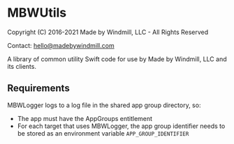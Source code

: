 # MBWUtils

Copyright (C) 2016-2021 Made by Windmill, LLC - All Rights Reserved

Contact: <hello@madebywindmill.com>

A library of common utility Swift code for use by Made by Windmill, LLC and its clients.

## Requirements

MBWLogger logs to a log file in the shared app group directory, so:

* The app must have the AppGroups entitlement
* For each target that uses MBWLogger, the app group identifier needs to be stored as an environment variable `APP_GROUP_IDENTIFIER` 


